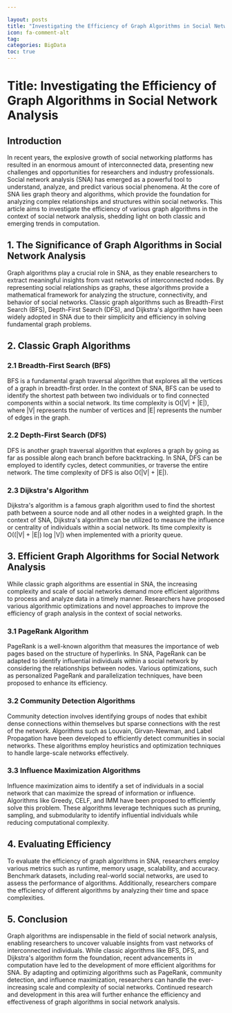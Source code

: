 ```yaml
---

layout: posts
title: "Investigating the Efficiency of Graph Algorithms in Social Network Analysis"
icon: fa-comment-alt
tag:      
categories: BigData
toc: true
---
```




# Title: Investigating the Efficiency of Graph Algorithms in Social Network Analysis

## Introduction
In recent years, the explosive growth of social networking platforms has resulted in an enormous amount of interconnected data, presenting new challenges and opportunities for researchers and industry professionals. Social network analysis (SNA) has emerged as a powerful tool to understand, analyze, and predict various social phenomena. At the core of SNA lies graph theory and algorithms, which provide the foundation for analyzing complex relationships and structures within social networks. This article aims to investigate the efficiency of various graph algorithms in the context of social network analysis, shedding light on both classic and emerging trends in computation.

## 1. The Significance of Graph Algorithms in Social Network Analysis
Graph algorithms play a crucial role in SNA, as they enable researchers to extract meaningful insights from vast networks of interconnected nodes. By representing social relationships as graphs, these algorithms provide a mathematical framework for analyzing the structure, connectivity, and behavior of social networks. Classic graph algorithms such as Breadth-First Search (BFS), Depth-First Search (DFS), and Dijkstra's algorithm have been widely adopted in SNA due to their simplicity and efficiency in solving fundamental graph problems.

## 2. Classic Graph Algorithms
### 2.1 Breadth-First Search (BFS)
BFS is a fundamental graph traversal algorithm that explores all the vertices of a graph in breadth-first order. In the context of SNA, BFS can be used to identify the shortest path between two individuals or to find connected components within a social network. Its time complexity is O(|V| + |E|), where |V| represents the number of vertices and |E| represents the number of edges in the graph.

### 2.2 Depth-First Search (DFS)
DFS is another graph traversal algorithm that explores a graph by going as far as possible along each branch before backtracking. In SNA, DFS can be employed to identify cycles, detect communities, or traverse the entire network. The time complexity of DFS is also O(|V| + |E|).

### 2.3 Dijkstra's Algorithm
Dijkstra's algorithm is a famous graph algorithm used to find the shortest path between a source node and all other nodes in a weighted graph. In the context of SNA, Dijkstra's algorithm can be utilized to measure the influence or centrality of individuals within a social network. Its time complexity is O((|V| + |E|) log |V|) when implemented with a priority queue.

## 3. Efficient Graph Algorithms for Social Network Analysis
While classic graph algorithms are essential in SNA, the increasing complexity and scale of social networks demand more efficient algorithms to process and analyze data in a timely manner. Researchers have proposed various algorithmic optimizations and novel approaches to improve the efficiency of graph analysis in the context of social networks.

### 3.1 PageRank Algorithm
PageRank is a well-known algorithm that measures the importance of web pages based on the structure of hyperlinks. In SNA, PageRank can be adapted to identify influential individuals within a social network by considering the relationships between nodes. Various optimizations, such as personalized PageRank and parallelization techniques, have been proposed to enhance its efficiency.

### 3.2 Community Detection Algorithms
Community detection involves identifying groups of nodes that exhibit dense connections within themselves but sparse connections with the rest of the network. Algorithms such as Louvain, Girvan-Newman, and Label Propagation have been developed to efficiently detect communities in social networks. These algorithms employ heuristics and optimization techniques to handle large-scale networks effectively.

### 3.3 Influence Maximization Algorithms
Influence maximization aims to identify a set of individuals in a social network that can maximize the spread of information or influence. Algorithms like Greedy, CELF, and IMM have been proposed to efficiently solve this problem. These algorithms leverage techniques such as pruning, sampling, and submodularity to identify influential individuals while reducing computational complexity.

## 4. Evaluating Efficiency
To evaluate the efficiency of graph algorithms in SNA, researchers employ various metrics such as runtime, memory usage, scalability, and accuracy. Benchmark datasets, including real-world social networks, are used to assess the performance of algorithms. Additionally, researchers compare the efficiency of different algorithms by analyzing their time and space complexities.

## 5. Conclusion
Graph algorithms are indispensable in the field of social network analysis, enabling researchers to uncover valuable insights from vast networks of interconnected individuals. While classic algorithms like BFS, DFS, and Dijkstra's algorithm form the foundation, recent advancements in computation have led to the development of more efficient algorithms for SNA. By adapting and optimizing algorithms such as PageRank, community detection, and influence maximization, researchers can handle the ever-increasing scale and complexity of social networks. Continued research and development in this area will further enhance the efficiency and effectiveness of graph algorithms in social network analysis.